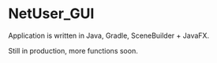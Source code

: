 # NetUser_GUI

Application is written in Java, Gradle, SceneBuilder + JavaFX.

Still in production, more functions soon.
